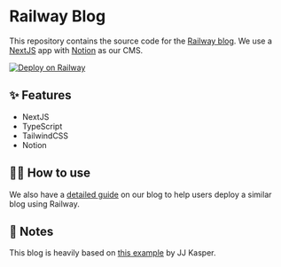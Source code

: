 # Railway Blog

This repository contains the source code for the [Railway blog](https://blog.railway.app/). We use a [NextJS](https://nextjs.org/) app with [Notion](https://www.notion.so/) as our CMS.

[![Deploy on Railway](https://railway.app/button.svg)](https://railway.app/new/template?template=https%3A%2F%2Fgithub.com%2Frailwayapp%2Fblog&envs=NOTION_API_TOKEN%2CPOSTS_TABLE_ID&NOTION_API_TOKENDesc=The+token+for+your+Notion+integration&POSTS_TABLE_IDDesc=The+database+ID+for+the+table+containing+your+posts)

## ✨ Features

- NextJS
- TypeScript
- TailwindCSS
- Notion

## 💁‍♀️ How to use

We also have a [detailed guide](https://blog.railway.app/p/notion-public-api) on our blog to help users deploy a similar blog using Railway.

## 📝 Notes

This blog is heavily based on [this example](https://github.com/ijjk/notion-blog) by JJ Kasper.
